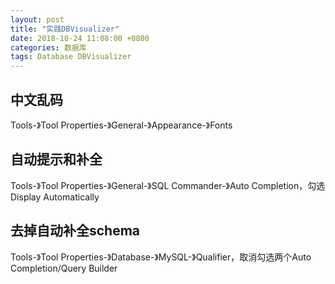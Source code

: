 ```yaml
---
layout: post
title: "实践DBVisualizer"
date: 2018-10-24 11:08:00 +0800
categories: 数据库
tags: Database DBVisualizer
---
```




## 中文乱码

Tools-》Tool Properties-》General-》Appearance-》Fonts

## 自动提示和补全

Tools-》Tool Properties-》General-》SQL Commander-》Auto Completion，勾选Display Automatically

## 去掉自动补全schema

Tools-》Tool Properties-》Database-》MySQL-》Qualifier，取消勾选两个Auto Completion/Query Builder